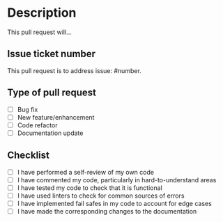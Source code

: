 # Description

This pull request will...

## Issue ticket number

This pull request is to address issue: #number.

## Type of pull request

- [ ] Bug fix
- [ ] New feature/enhancement
- [ ] Code refactor
- [ ] Documentation update

## Checklist

- [ ] I have performed a self-review of my own code
- [ ] I have commented my code, particularly in hard-to-understand areas
- [ ] I have tested my code to check that it is functional
- [ ] I have used linters to check for common sources of errors
- [ ] I have implemented fail safes in my code to account for edge cases
- [ ] I have made the corresponding changes to the documentation
